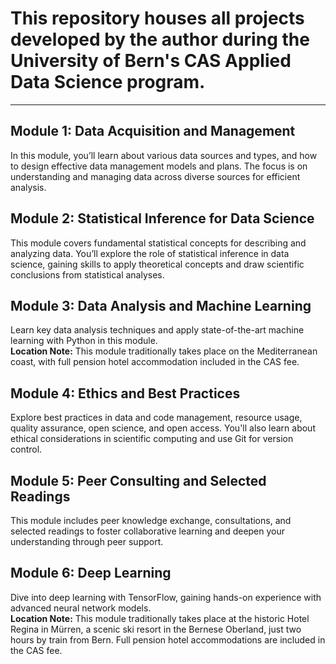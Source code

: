 # This repository houses all projects developed by the author during the University of Bern's CAS Applied Data Science program.
---

## Module 1: Data Acquisition and Management
In this module, you’ll learn about various data sources and types, and how to design effective data management models and plans. The focus is on understanding and managing data across diverse sources for efficient analysis.

## Module 2: Statistical Inference for Data Science
This module covers fundamental statistical concepts for describing and analyzing data. You’ll explore the role of statistical inference in data science, gaining skills to apply theoretical concepts and draw scientific conclusions from statistical analyses.

## Module 3: Data Analysis and Machine Learning
Learn key data analysis techniques and apply state-of-the-art machine learning with Python in this module.  
**Location Note:** This module traditionally takes place on the Mediterranean coast, with full pension hotel accommodation included in the CAS fee.

## Module 4: Ethics and Best Practices
Explore best practices in data and code management, resource usage, quality assurance, open science, and open access. You'll also learn about ethical considerations in scientific computing and use Git for version control.

## Module 5: Peer Consulting and Selected Readings
This module includes peer knowledge exchange, consultations, and selected readings to foster collaborative learning and deepen your understanding through peer support.

## Module 6: Deep Learning
Dive into deep learning with TensorFlow, gaining hands-on experience with advanced neural network models.  
**Location Note:** This module traditionally takes place at the historic Hotel Regina in Mürren, a scenic ski resort in the Bernese Oberland, just two hours by train from Bern. Full pension hotel accommodations are included in the CAS fee.

